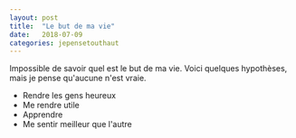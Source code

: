 ```yaml
---
layout: post
title:  "Le but de ma vie"
date:   2018-07-09
categories: jepensetouthaut
---
```

Impossible de savoir quel est le but de ma vie. Voici quelques hypothèses, mais
je pense qu'aucune n'est vraie.


* Rendre les gens heureux
* Me rendre utile
* Apprendre
* Me sentir meilleur que l'autre
